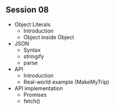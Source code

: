 ## Session 08
- Object Literals
  - Introduction
  - Object inside Object
- JSON
  - Syntax
  - stringify
  - parse
- API
  - Introduction
  - Real-world example (MakeMyTrip)
- API implementation
  - Promises
  - fetch()
